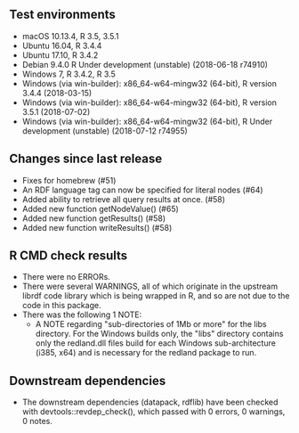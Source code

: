 
## Test environments

* macOS 10.13.4, R 3.5, 3.5.1
* Ubuntu 16.04, R 3.4.4
* Ubuntu 17.10, R 3.4.2
* Debian 9.4.0 R Under development (unstable) (2018-06-18 r74910)
* Windows 7, R 3.4.2, R 3.5
* Windows (via win-builder): x86_64-w64-mingw32 (64-bit), R version 3.4.4 (2018-03-15)
* Windows (via win-builder): x86_64-w64-mingw32 (64-bit), R version 3.5.1 (2018-07-02)
* Windows (via win-builder): x86_64-w64-mingw32 (64-bit), R Under development (unstable) (2018-07-12 r74955)

## Changes since last release

* Fixes for homebrew (#51)
* An RDF language tag can now be specified for literal nodes (#64)
* Added ability to retrieve all query results at once. (#58)
* Added new function getNodeValue() (#65)
* Added new function getResults() (#58)
* Added new function writeResults() (#58)

## R CMD check results

* There were no ERRORs.
* There were several WARNINGS, all of which originate in the upstream librdf code library
  which is being wrapped in R, and so are not due to the code in this package.
* There was the following 1 NOTE: 
  - A NOTE regarding "sub-directories of 1Mb or more" for the libs directory.
    For the Windows builds only, the "libs" directory contains only the redland.dll 
    files build for each Windows sub-architecture (i385, x64) and is necessary for 
    the redland package to run.
 
## Downstream dependencies

* The downstream dependencies (datapack, rdflib) have been checked with devtools::revdep_check(), which passed
  with 0 errors, 0 warnings, 0 notes.

